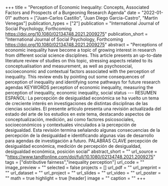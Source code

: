+++
title = "Perception of Economic Inequality: Concepts, Associated Factors and Prospects of a Burgeoning Research Agenda"
date = "2022-01-01"
authors = ["Juan-Carlos Castillo", "Juan Diego Garcia-Castro", "Martin Venegas"]
publication_types = ["2"]
publication = "International Journal of Social Psychology, Forthcoming https://doi.org/10.1080/02134748.2021.2009275"
publication_short = "International Journal of Social Psychology, Forthcoming https://doi.org/10.1080/02134748.2021.2009275"
abstract = "Perceptions of economic inequality have become a topic of growing interest in research from different social science disciplines. This article presents an up-to-date literature review of studies on this topic, stressing aspects related to its conceptualisation and measurement, as well as psychosocial, socioeconomic and contextual factors associated with the perception of inequality. This review ends by pointing out some consequences of perception of inequality and identifying some pathways for future research agendas KEYWORDS perception of economic inequality, measuring the perception of inequality, economic inequality, social status  --- RESUMEN ESPAÑOL: La percepción de desigualdad económica se ha vuelto un tema de creciente interés en investigaciones de distintas disciplinas de las ciencias sociales. El presente artículo presenta una revisión actualizada del estado del arte de los estudios en este tema, destacando aspectos de conceptualización, medición, así como factores psicosociales, socioeconómicos y contextuales vinculados a la percepción de desigualdad. Esta revisión termina señalando algunas consecuencias de la percepción de la desigualdad e identificando algunas vías de desarrollo para agendas de investigación a futuro. PALABRAS CLAVE percepción de desigualdad económica, medición de percepción de desigualdad, desigualdad económica, posición social"
abstract_short = ""
url_source = "https://www.tandfonline.com/doi/full/10.1080/02134748.2021.2009275"
tags = ["distributive fairness","inequality perception"]
url_code = ""
image_preview = ""
selected = false
projects = []
url_pdf = ""
url_preprint = ""
url_dataset = ""
url_project = ""
url_slides = ""
url_video = ""
url_poster = ""
math = true
highlight = true
[header]
image = ""
caption = ""
+++
